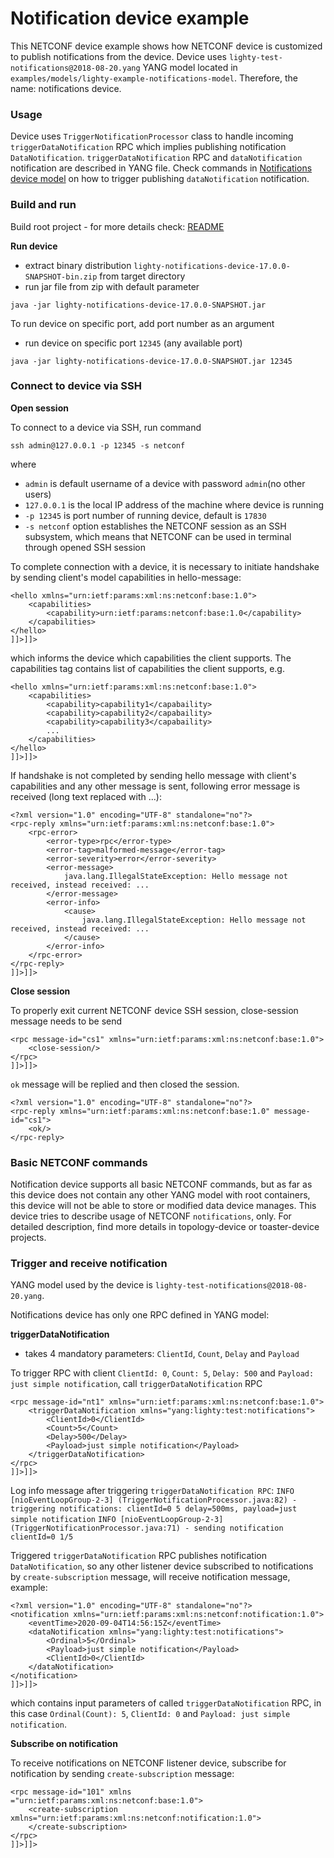 # Notification device example
This NETCONF device example shows how NETCONF device is customized to publish notifications from the device. Device uses `lighty-test-notifications@2018-08-20.yang` YANG model located in `examples/models/lighty-example-notifications-model`. Therefore, the name: notifications device.

### Usage
Device uses `TriggerNotificationProcessor` class to handle incoming `triggerDataNotification` RPC which implies publishing notification `DataNotification`.
`triggerDataNotification` RPC and `dataNotification` notification are described in YANG file.
Check commands in [Notifications device model](#notifications-device-model) on how to trigger publishing `dataNotification` notification.

### Build and run
Build root project - for more details check: [README](../../../README.md)

**Run device**
* extract binary distribution `lighty-notifications-device-17.0.0-SNAPSHOT-bin.zip`
from target directory
* run jar file from zip with default parameter
```
java -jar lighty-notifications-device-17.0.0-SNAPSHOT.jar
```
To run device on specific port, add port number as an argument
* run device on specific port `12345` (any available port)
```
java -jar lighty-notifications-device-17.0.0-SNAPSHOT.jar 12345
```

### Connect to device via SSH
**Open session**

To connect to a device via SSH, run command

```
ssh admin@127.0.0.1 -p 12345 -s netconf
```

where
- `admin` is default username of a device with password `admin`(no other users)
- `127.0.0.1` is the local IP address of the machine where device is running
- `-p 12345` is port number of running device, default is `17830`
- `-s netconf` option establishes the NETCONF session as an SSH subsystem,
which means that NETCONF can be used in terminal through opened SSH session

To complete connection with a device, it is necessary to initiate handshake by
sending client's model capabilities in hello-message:

```
<hello xmlns="urn:ietf:params:xml:ns:netconf:base:1.0">
    <capabilities>
        <capability>urn:ietf:params:netconf:base:1.0</capability>
    </capabilities>
</hello>
]]>]]>
```
which informs the device which capabilities the client supports.
The capabilities tag contains list of capabilities the client supports, e.g.
```
<hello xmlns="urn:ietf:params:xml:ns:netconf:base:1.0">
    <capabilities>
        <capability>capability1</capabaility>
        <capability>capability2</capabaility>
        <capability>capability3</capabaility>
        ...
    </capabilities>
</hello>
]]>]]>
```

If handshake is not completed by sending hello message with client's capabilities
and any other message is sent, following error message is received (long text replaced with ...):
```
<?xml version="1.0" encoding="UTF-8" standalone="no"?>
<rpc-reply xmlns="urn:ietf:params:xml:ns:netconf:base:1.0">
    <rpc-error>
        <error-type>rpc</error-type>
        <error-tag>malformed-message</error-tag>
        <error-severity>error</error-severity>
        <error-message>
            java.lang.IllegalStateException: Hello message not received, instead received: ...
        </error-message>
        <error-info>
            <cause>
                java.lang.IllegalStateException: Hello message not received, instead received: ...
            </cause>
        </error-info>
    </rpc-error>
</rpc-reply>
]]>]]>
```

**Close session**

To properly exit current NETCONF device SSH session, close-session message
needs to be send
```
<rpc message-id="cs1" xmlns="urn:ietf:params:xml:ns:netconf:base:1.0">
    <close-session/>
</rpc>
]]>]]>
```
`ok` message will be replied and then closed the session.
```
<?xml version="1.0" encoding="UTF-8" standalone="no"?>
<rpc-reply xmlns="urn:ietf:params:xml:ns:netconf:base:1.0" message-id="cs1">
    <ok/>
</rpc-reply>
```

### Basic NETCONF commands

Notification device supports all basic NETCONF commands,
but as far as this device does not contain any other YANG model with root containers,
this device will not be able to store or modified data device manages.
This device tries to describe usage of NETCONF `notifications`, only.
For detailed description, find more details in topology-device or toaster-device projects.

### Trigger and receive notification
YANG model used by the device is `lighty-test-notifications@2018-08-20.yang`.

Notifications device has only one RPC defined in YANG model:

**triggerDataNotification**

- takes 4 mandatory parameters: `ClientId`, `Count`, `Delay` and `Payload`

To trigger RPC with
client `ClientId: 0`, `Count: 5`, `Delay: 500` and `Payload: just simple notification`,
call `triggerDataNotification` RPC

```
<rpc message-id="nt1" xmlns="urn:ietf:params:xml:ns:netconf:base:1.0">
    <triggerDataNotification xmlns="yang:lighty:test:notifications">
        <ClientId>0</ClientId>
        <Count>5</Count>
        <Delay>500</Delay>
        <Payload>just simple notification</Payload>
    </triggerDataNotification>
</rpc>
]]>]]>
```

Log info message after triggering `triggerDataNotification RPC`:
`INFO [nioEventLoopGroup-2-3] (TriggerNotificationProcessor.java:82) - triggering notifications: clientId=0 5 delay=500ms, payload=just simple notification`
`INFO [nioEventLoopGroup-2-3] (TriggerNotificationProcessor.java:71) - sending notification clientId=0 1/5`

Triggered `triggerDataNotification` RPC publishes notification `DataNotification`,
so any other listener device subscribed to notifications by `create-subscription` message,
will receive notification message, example:
```
<?xml version="1.0" encoding="UTF-8" standalone="no"?>
<notification xmlns="urn:ietf:params:xml:ns:netconf:notification:1.0">
    <eventTime>2020-09-04T14:56:15Z</eventTime>
    <dataNotification xmlns="yang:lighty:test:notifications">
        <Ordinal>5</Ordinal>
        <Payload>just simple notification</Payload>
        <ClientId>0</ClientId>
    </dataNotification>
</notification>
]]>]]>
```

which contains input parameters of called `triggerDataNotification` RPC,
in this case `Ordinal(Count): 5`, `ClientId: 0` and `Payload: just simple notification`.

**Subscribe on notification**

To receive notifications on NETCONF listener device, subscribe
for notification by sending `create-subscription` message:

```
<rpc message-id="101" xmlns ="urn:ietf:params:xml:ns:netconf:base:1.0">
    <create-subscription xmlns="urn:ietf:params:xml:ns:netconf:notification:1.0">
    </create-subscription>
</rpc>
]]>]]>
```
